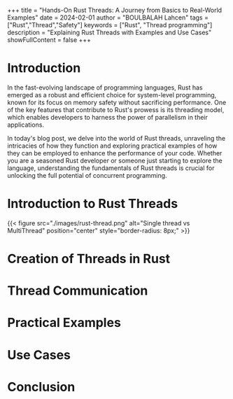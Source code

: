 +++
title = "Hands-On Rust Threads: A Journey from Basics to Real-World Examples"
date = 2024-02-01
author = "BOULBALAH Lahcen"
tags = ["Rust","Thread","Safety"]
keywords = ["Rust", "Thread programming"]
description = "Explaining Rust Threads with Examples and Use Cases"
showFullContent = false
+++

# Introduction

In the fast-evolving landscape of programming languages, Rust has emerged as a robust and efficient choice for system-level programming, known for its focus on memory safety without sacrificing performance. One of the key features that contribute to Rust's prowess is its threading model, which enables developers to harness the power of parallelism in their applications.

In today's blog post, we delve into the world of Rust threads, unraveling the intricacies of how they function and exploring practical examples of how they can be employed to enhance the performance of your code. Whether you are a seasoned Rust developer or someone just starting to explore the language, understanding the fundamentals of Rust threads is crucial for unlocking the full potential of concurrent programming.

# Introduction to Rust Threads

<!-- {{< image src="./images/rust-thread.png" alt="Single thread vs MultiThread" position="center" style="border-radius: 8px;" >}} -->


{{< figure src="./images/rust-thread.png" alt="Single thread vs MultiThread" position="center" style="border-radius: 8px;" >}}

# Creation of Threads in Rust

# Thread Communication

# Practical Examples

# Use Cases

# Conclusion